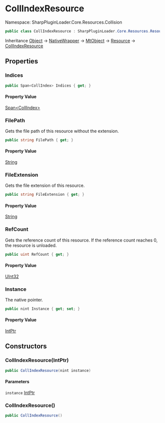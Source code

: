 # CollIndexResource

Namespace: SharpPluginLoader.Core.Resources.Collision

```csharp
public class CollIndexResource : SharpPluginLoader.Core.Resources.Resource
```

Inheritance [Object](https://docs.microsoft.com/en-us/dotnet/api/System.Object) → [NativeWrapper](./SharpPluginLoader.Core.NativeWrapper.md) → [MtObject](./SharpPluginLoader.Core.MtObject.md) → [Resource](./SharpPluginLoader.Core.Resources.Resource.md) → [CollIndexResource](./SharpPluginLoader.Core.Resources.Collision.CollIndexResource.md)

## Properties

### **Indices**

```csharp
public Span<CollIndex> Indices { get; }
```

#### Property Value

[Span&lt;CollIndex&gt;](https://docs.microsoft.com/en-us/dotnet/api/System.Span-1)<br>

### **FilePath**

Gets the file path of this resource without the extension.

```csharp
public string FilePath { get; }
```

#### Property Value

[String](https://docs.microsoft.com/en-us/dotnet/api/System.String)<br>

### **FileExtension**

Gets the file extension of this resource.

```csharp
public string FileExtension { get; }
```

#### Property Value

[String](https://docs.microsoft.com/en-us/dotnet/api/System.String)<br>

### **RefCount**

Gets the reference count of this resource. If the reference count reaches 0, the resource is unloaded.

```csharp
public uint RefCount { get; }
```

#### Property Value

[UInt32](https://docs.microsoft.com/en-us/dotnet/api/System.UInt32)<br>

### **Instance**

The native pointer.

```csharp
public nint Instance { get; set; }
```

#### Property Value

[IntPtr](https://docs.microsoft.com/en-us/dotnet/api/System.IntPtr)<br>

## Constructors

### **CollIndexResource(IntPtr)**

```csharp
public CollIndexResource(nint instance)
```

#### Parameters

`instance` [IntPtr](https://docs.microsoft.com/en-us/dotnet/api/System.IntPtr)<br>

### **CollIndexResource()**

```csharp
public CollIndexResource()
```
